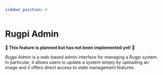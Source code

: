 ```yaml
---
sidebar_position: 4
---
```


# Rugpi Admin

**🚧 This feature is planned but has not been implemented yet! 🚧**

*Rugpi Admin* is a web-based admin interface for managing a Rugpi system.
In particular, it allows users to update a system simply by uploading an image and it offers direct access to state management features.
